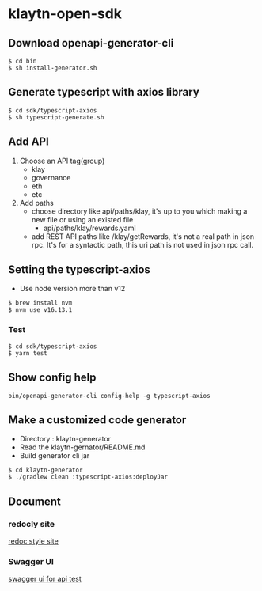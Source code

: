 # klaytn-open-sdk

## Download openapi-generator-cli
```shell
$ cd bin
$ sh install-generator.sh
```

## Generate typescript with axios library 
```shell
$ cd sdk/typescript-axios
$ sh typescript-generate.sh
```

## Add API
1. Choose an API tag(group)
    - klay
    - governance
    - eth
    - etc 
1. Add paths
    - choose directory like api/paths/klay, it's up to you which making a new file or using an existed file
      - api/paths/klay/rewards.yaml
    - add REST API paths like /klay/getRewards, it's not a real path in json rpc. It's for a syntactic path, this uri path is not used in json rpc call.

## Setting the typescript-axios
- Use node version more than v12
```shell
$ brew install nvm
$ nvm use v16.13.1
```

### Test
```shell
$ cd sdk/typescript-axios
$ yarn test
```

## Show config help 
```shell
bin/openapi-generator-cli config-help -g typescript-axios
```

## Make a customized code generator
- Directory : klaytn-generator
- Read the klaytn-gernator/README.md
- Build generator cli jar
```shell
$ cd klaytn-generator
$ ./gradlew clean :typescript-axios:deployJar 
```

## Document
### redocly site
[redoc style site](hhttps://henry-will.github.io/klaytn-open-sdk/)
### Swagger UI
[swagger ui for api test](https://henry-will.github.io/klaytn-open-sdk/SwaggerUI/)
